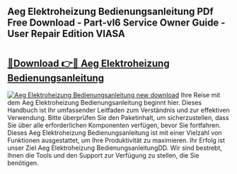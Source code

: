 ## Aeg Elektroheizung Bedienungsanleitung PDf Free Download - Part-vl6 Service Owner Guide - User Repair Edition VlASA

# <h2><a href="http://df1c4hd.blite.top/?on=Aeg+Elektroheizung+Bedienungsanleitung">🔗Download 👉🔴 Aeg Elektroheizung Bedienungsanleitung</a></h2>

[![Aeg Elektroheizung Bedienungsanleitung new download](https://i.imgur.com/lujVjoI.png)](http://df1c4hd.blite.top/?on=Aeg+Elektroheizung+Bedienungsanleitung)
Ihre Reise mit dem Aeg Elektroheizung Bedienungsanleitung beginnt hier. Dieses Handbuch ist Ihr umfassender Leitfaden zum Verständnis und zur effektiven Verwendung. Bitte überprüfen Sie den Paketinhalt, um sicherzustellen, dass Sie über alle erforderlichen Komponenten verfügen, bevor Sie fortfahren. Dieses Aeg Elektroheizung Bedienungsanleitung ist mit einer Vielzahl von Funktionen ausgestattet, um Ihre Produktivität zu maximieren. Ihr Erfolg ist unser Ziel Aeg Elektroheizung BedienungsanleitungDD. Wir sind bestrebt, Ihnen die Tools und den Support zur Verfügung zu stellen, die Sie benötigen.

